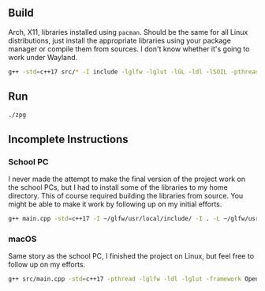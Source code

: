 ## Build

Arch, X11, libraries installed using `pacman`. Should be the same for all Linux distributions,
just install the appropriate libraries using your package manager or compile them from sources.
I don't know whether it's going to work under Wayland.

```sh
g++ -std=c++17 src/* -I include -lglfw -lglut -lGL -ldl -lSOIL -pthread -lassimp -lGLEW -O3 -o zpg
```

## Run

```sh
./zpg
```

## Incomplete Instructions

### School PC

I never made the attempt to make the final version of the project work on the school PCs, but
I had to install some of the libraries to my home directory. This of course required building the
libraries from source. You might be able to make it work by following up on my initial efforts.

```sh
g++ main.cpp -std=c++17 -I ~/glfw/usr/local/include/ -I . -L ~/glfw/usr/local/lib/ -lglfw3 -lglut -lGL -ldl -pthread
```

### macOS

Same story as the school PC, I finished the project on Linux, but feel free to follow up on my efforts.

```sh
g++ src/main.cpp -std=c++17 -pthread -lglfw -ldl -lglut -framework OpenGL -O3 -o zpg
```

